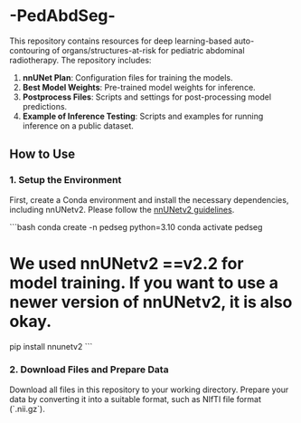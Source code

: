 # -PedAbdSeg-


This repository contains resources for deep learning-based auto-contouring of organs/structures-at-risk for pediatric abdominal radiotherapy. The repository includes:

1. **nnUNet Plan**: Configuration files for training the models.
2. **Best Model Weights**: Pre-trained model weights for inference.
3. **Postprocess Files**: Scripts and settings for post-processing model predictions.
4. **Example of Inference Testing**: Scripts and examples for running inference on a public dataset.

## How to Use

### 1. Setup the Environment

First, create a Conda environment and install the necessary dependencies, including nnUNetv2. Please follow the [nnUNetv2 guidelines](https://github.com/MIC-DKFZ/nnUNet).

\`\`\`bash
conda create -n pedseg python=3.10
conda activate pedseg
# We used nnUNetv2 ==v2.2 for model training. If you want to use a newer version of nnUNetv2, it is also okay.
pip install nnunetv2
\`\`\`

### 2. Download Files and Prepare Data

Download all files in this repository to your working directory. Prepare your data by converting it into a suitable format, such as NIfTI file format (\`.nii.gz\`).
